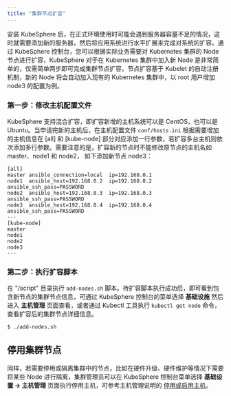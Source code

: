 ```yaml
---
title: "集群节点扩容"
---
```


安装 KubeSphere 后，在正式环境使用时可能会遇到服务器容量不足的情况，这时就需要添加新的服务器，然后将应用系统进行水平扩展来完成对系统的扩容。通过 KubeSphere 控制台，您可以根据实际业务需要对 Kubernetes 集群的 Node 节点进行扩容，KubeSphere 对于在 Kubernetes 集群中加入新 Node 是非常简单的，仅需简单两步即可完成集群节点扩容。节点扩容基于 Kubelet 的自动注册机制，新的 Node 将会自动加入现有的 Kubernetes 集群中，以 root 用户增加 node3 的配置为例。

### 第一步：修改主机配置文件

KubeSphere 支持混合扩容，即扩容新增的主机系统可以是 CentOS，也可以是 Ubuntu。当申请完新的主机后，在主机配置文件 `conf/hosts.ini` 根据需要增加的主机信息在 [all] 和 [kube-node] 部分对应添加一行参数，若扩容多台主机则依次添加多行参数。需要注意的是，扩容新的节点时不能修改原节点的主机名如 master、node1 和 node2， 如下添加新节点 node3：

```
[all]
master ansible_connection=local  ip=192.168.0.1
node1  ansible_host=192.168.0.2  ip=192.168.0.2  ansible_ssh_pass=PASSWORD
node2  ansible_host=192.168.0.3  ip=192.168.0.3  ansible_ssh_pass=PASSWORD    
node3  ansible_host=192.168.0.4  ip=192.168.0.4  ansible_ssh_pass=PASSWORD  
···
[kube-node]
master
node1
node2 
node3
···
```

### 第二步：执行扩容脚本

在 "/script" 目录执行 `add-nodes.sh` 脚本。待扩容脚本执行成功后，即可看到包含新节点的集群节点信息，可通过 KubeSphere 控制台的菜单选择 **基础设施** 然后进入 **主机管理** 页面查看，或者通过 Kubectl 工具执行 `kubectl get node` 命令，查看扩容后的集群节点详细信息。

```bash
$ ./add-nodes.sh
```

## 停用集群节点

同样，若需要停用或隔离集群中的节点，比如在硬件升级、硬件维护等情况下需要将某些 Node 进行隔离，集群管理员可以在 KubeSphere 控制台菜单选择 **基础设置 → 主机管理** 页面执行停用主机，可参考主机管理说明的 [停用或启用主机](../../infrastructure/nodes/#停用或启用主机)。
